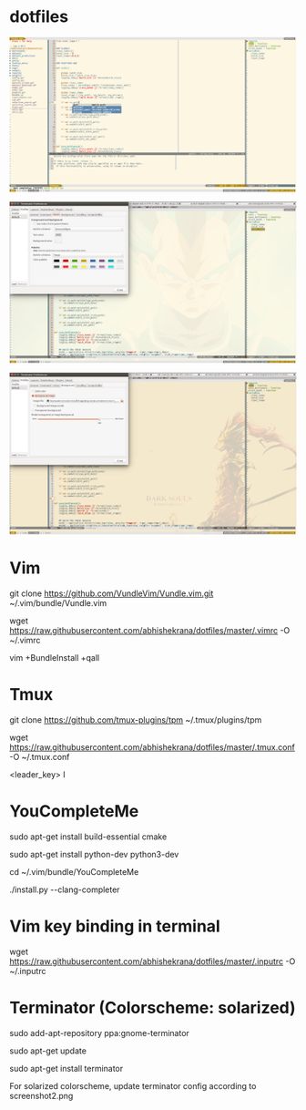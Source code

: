 # dotfiles

![Screenshot](screenshot1.png)

![Screenshot](screenshot2.png)

![Screenshot](screenshot3.png)


# Vim
git clone https://github.com/VundleVim/Vundle.vim.git ~/.vim/bundle/Vundle.vim

wget https://raw.githubusercontent.com/abhishekrana/dotfiles/master/.vimrc -O ~/.vimrc

vim +BundleInstall +qall


# Tmux
git clone https://github.com/tmux-plugins/tpm ~/.tmux/plugins/tpm

wget https://raw.githubusercontent.com/abhishekrana/dotfiles/master/.tmux.conf -O ~/.tmux.conf

<leader_key> I


# YouCompleteMe
sudo apt-get install build-essential cmake

sudo apt-get install python-dev python3-dev

cd ~/.vim/bundle/YouCompleteMe

./install.py --clang-completer


# Vim key binding in terminal
wget https://raw.githubusercontent.com/abhishekrana/dotfiles/master/.inputrc -O ~/.inputrc


# Terminator (Colorscheme: solarized)
sudo add-apt-repository ppa:gnome-terminator

sudo apt-get update

sudo apt-get install terminator

For solarized colorscheme, update terminator config according to screenshot2.png

